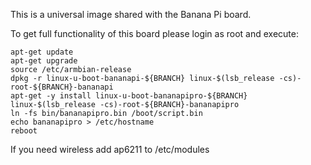 This is a universal image shared with the Banana Pi board.

To get full functionality of this board please login as root and execute:
	
	apt-get update
	apt-get upgrade
	source /etc/armbian-release
	dpkg -r linux-u-boot-bananapi-${BRANCH} linux-$(lsb_release -cs)-root-${BRANCH}-bananapi
	apt-get -y install linux-u-boot-bananapipro-${BRANCH} linux-$(lsb_release -cs)-root-${BRANCH}-bananapipro
	ln -fs bin/bananapipro.bin /boot/script.bin
	echo bananapipro > /etc/hostname
	reboot
	
If you need wireless add ap6211 to /etc/modules